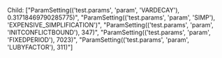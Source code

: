 Child: ["ParamSetting(('test.params', 'param', 'VARDECAY'), 0.31718469790285775)", "ParamSetting(('test.params', 'param', 'SIMP'), 'EXPENSIVE_SIMPLIFICATION')", "ParamSetting(('test.params', 'param', 'INITCONFLICTBOUND'), 347)", "ParamSetting(('test.params', 'param', 'FIXEDPERIOD'), 7023)", "ParamSetting(('test.params', 'param', 'LUBYFACTOR'), 311)"]